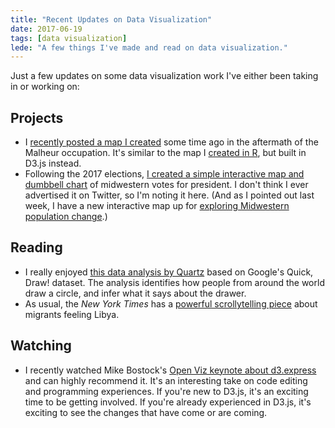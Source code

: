 ```yaml
---
title: "Recent Updates on Data Visualization"
date: 2017-06-19  
tags: [data visualization]
lede: "A few things I've made and read on data visualization."
---
```


Just a few updates on some data visualization work I've either been taking in or working on:

## Projects

- I [recently posted a map I created](http://jasonheppler.org/projects/western-lands/) some time ago in the aftermath of the Malheur occupation. It's similar to the map I [created in R](http://jasonheppler.org/2016/01/06/western-federal-lands-and-oregon/), but built in D3.js instead.
- Following the 2017 elections, [I created a simple interactive map and dumbbell chart](http://jasonheppler.org/projects/midwest-votes/) of midwestern votes for president. I don't think I ever advertised it on Twitter, so I'm noting it here. (And as I pointed out last week, I have a new interactive map up for [exploring Midwestern population change](http://jasonheppler.org/2017/06/06/mapping-midwest/).)

## Reading

- I really enjoyed [this data analysis by Quartz](https://qz.com/994486/the-way-you-draw-circles-says-a-lot-about-you/) based on Google's Quick, Draw! dataset. The analysis identifies how people from around the world draw a circle, and infer what it says about the drawer. 
- As usual, the *New York Times* has a [powerful scrollytelling piece](https://www.nytimes.com/interactive/2017/06/14/world/europe/migrant-rescue-efforts-deadly.html?_r=1) about migrants feeling Libya.

## Watching

- I recently watched Mike Bostock's [Open Viz keynote about d3.express](https://www.youtube.com/watch?v=lNbqfQlGkzc) and can highly recommend it. It's an interesting take on code editing and programming experiences. If you're new to D3.js, it's an exciting time to be getting involved. If you're already experienced in D3.js, it's exciting to see the changes that have come or are coming.

